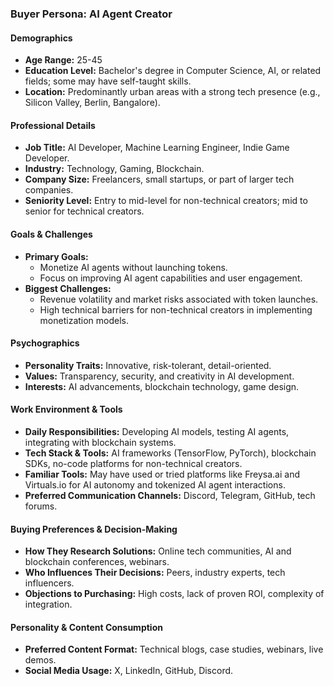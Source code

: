### Buyer Persona: AI Agent Creator

#### Demographics
- **Age Range:** 25-45
- **Education Level:** Bachelor's degree in Computer Science, AI, or related fields; some may have self-taught skills.
- **Location:** Predominantly urban areas with a strong tech presence (e.g., Silicon Valley, Berlin, Bangalore).

#### Professional Details
- **Job Title:** AI Developer, Machine Learning Engineer, Indie Game Developer.
- **Industry:** Technology, Gaming, Blockchain.
- **Company Size:** Freelancers, small startups, or part of larger tech companies.
- **Seniority Level:** Entry to mid-level for non-technical creators; mid to senior for technical creators.

#### Goals & Challenges
- **Primary Goals:** 
  - Monetize AI agents without launching tokens.
  - Focus on improving AI agent capabilities and user engagement.
- **Biggest Challenges:** 
  - Revenue volatility and market risks associated with token launches.
  - High technical barriers for non-technical creators in implementing monetization models.

#### Psychographics
- **Personality Traits:** Innovative, risk-tolerant, detail-oriented.
- **Values:** Transparency, security, and creativity in AI development.
- **Interests:** AI advancements, blockchain technology, game design.

#### Work Environment & Tools
- **Daily Responsibilities:** Developing AI models, testing AI agents, integrating with blockchain systems.
- **Tech Stack & Tools:** AI frameworks (TensorFlow, PyTorch), blockchain SDKs, no-code platforms for non-technical creators.
- **Familiar Tools:** May have used or tried platforms like Freysa.ai and Virtuals.io for AI autonomy and tokenized AI agent interactions.
- **Preferred Communication Channels:** Discord, Telegram, GitHub, tech forums.

#### Buying Preferences & Decision-Making
- **How They Research Solutions:** Online tech communities, AI and blockchain conferences, webinars.
- **Who Influences Their Decisions:** Peers, industry experts, tech influencers.
- **Objections to Purchasing:** High costs, lack of proven ROI, complexity of integration.

#### Personality & Content Consumption
- **Preferred Content Format:** Technical blogs, case studies, webinars, live demos.
- **Social Media Usage:** X, LinkedIn, GitHub, Discord.


